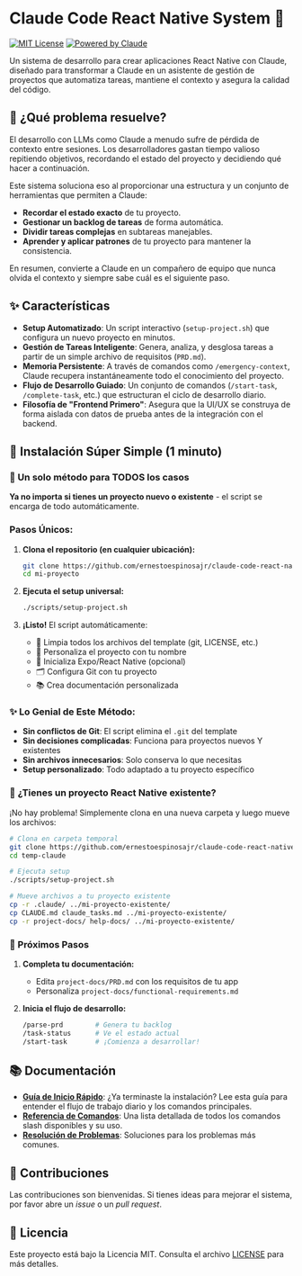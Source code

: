 # Claude Code React Native System 🚀

[![MIT License](https://img.shields.io/badge/License-MIT-green.svg)](LICENSE)
[![Powered by Claude](https://img.shields.io/badge/Powered%20by-Claude-blueviolet)](https://www.anthropic.com/claude)

Un sistema de desarrollo para crear aplicaciones React Native con Claude, diseñado para transformar a Claude en un asistente de gestión de proyectos que automatiza tareas, mantiene el contexto y asegura la calidad del código.

## 🤔 ¿Qué problema resuelve?

El desarrollo con LLMs como Claude a menudo sufre de pérdida de contexto entre sesiones. Los desarrolladores gastan tiempo valioso repitiendo objetivos, recordando el estado del proyecto y decidiendo qué hacer a continuación.

Este sistema soluciona eso al proporcionar una estructura y un conjunto de herramientas que permiten a Claude:
- **Recordar el estado exacto** de tu proyecto.
- **Gestionar un backlog de tareas** de forma automática.
- **Dividir tareas complejas** en subtareas manejables.
- **Aprender y aplicar patrones** de tu proyecto para mantener la consistencia.

En resumen, convierte a Claude en un compañero de equipo que nunca olvida el contexto y siempre sabe cuál es el siguiente paso.

## ✨ Características

- **Setup Automatizado**: Un script interactivo (`setup-project.sh`) que configura un nuevo proyecto en minutos.
- **Gestión de Tareas Inteligente**: Genera, analiza, y desglosa tareas a partir de un simple archivo de requisitos (`PRD.md`).
- **Memoria Persistente**: A través de comandos como `/emergency-context`, Claude recupera instantáneamente todo el conocimiento del proyecto.
- **Flujo de Desarrollo Guiado**: Un conjunto de comandos (`/start-task`, `/complete-task`, etc.) que estructuran el ciclo de desarrollo diario.
- **Filosofía de "Frontend Primero"**: Asegura que la UI/UX se construya de forma aislada con datos de prueba antes de la integración con el backend.

## 🏁 Instalación Súper Simple (1 minuto)

### 🚀 Un solo método para TODOS los casos

**Ya no importa si tienes un proyecto nuevo o existente** - el script se encarga de todo automáticamente.

### Pasos Únicos:

1. **Clona el repositorio (en cualquier ubicación):**
   ```bash
   git clone https://github.com/ernestoespinosajr/claude-code-react-native-system.git mi-proyecto
   cd mi-proyecto
   ```

2. **Ejecuta el setup universal:**
   ```bash
   ./scripts/setup-project.sh
   ```

3. **¡Listo!** El script automáticamente:
   - 🧹 Limpia todos los archivos del template (git, LICENSE, etc.)
   - 📝 Personaliza el proyecto con tu nombre
   - 🚀 Inicializa Expo/React Native (opcional)
   - 🗂️ Configura Git con tu proyecto
   - 📚 Crea documentación personalizada

### ✨ **Lo Genial de Este Método:**

- **Sin conflictos de Git**: El script elimina el `.git` del template
- **Sin decisiones complicadas**: Funciona para proyectos nuevos Y existentes
- **Sin archivos innecesarios**: Solo conserva lo que necesitas
- **Setup personalizado**: Todo adaptado a tu proyecto específico

### 🤔 **¿Tienes un proyecto React Native existente?**

¡No hay problema! Simplemente clona en una nueva carpeta y luego mueve los archivos:

```bash
# Clona en carpeta temporal
git clone https://github.com/ernestoespinosajr/claude-code-react-native-system.git temp-claude
cd temp-claude

# Ejecuta setup
./scripts/setup-project.sh

# Mueve archivos a tu proyecto existente
cp -r .claude/ ../mi-proyecto-existente/
cp CLAUDE.md claude_tasks.md ../mi-proyecto-existente/
cp -r project-docs/ help-docs/ ../mi-proyecto-existente/
```

### 🎯 Próximos Pasos

1. **Completa tu documentación:**
   - Edita `project-docs/PRD.md` con los requisitos de tu app
   - Personaliza `project-docs/functional-requirements.md`

2. **Inicia el flujo de desarrollo:**
   ```bash
   /parse-prd        # Genera tu backlog
   /task-status      # Ve el estado actual  
   /start-task       # ¡Comienza a desarrollar!
   ```

## 📚 Documentación

- **[Guía de Inicio Rápido](./help-docs/quick-start.md)**: ¿Ya terminaste la instalación? Lee esta guía para entender el flujo de trabajo diario y los comandos principales.
- **[Referencia de Comandos](./help-docs/commands-reference.md)**: Una lista detallada de todos los comandos slash disponibles y su uso.
- **[Resolución de Problemas](./help-docs/troubleshooting.md)**: Soluciones para los problemas más comunes.

## 🤝 Contribuciones

Las contribuciones son bienvenidas. Si tienes ideas para mejorar el sistema, por favor abre un *issue* o un *pull request*.

## 📄 Licencia

Este proyecto está bajo la Licencia MIT. Consulta el archivo [LICENSE](LICENSE) para más detalles.